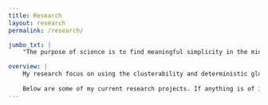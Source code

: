 ```yaml
---
title: Research
layout: research
permalink: /research/

jumbo_txt: |
    "The purpose of science is to find meaningful simplicity in the midst of disorderly complexity" --- [Herbert Simon](https://www.cmu.edu/simon/what-is-simon/herbert-a-simon.html).

overview: |
    My research focus on using the clusterability and deterministic global optimization tools to address challenges when building scalable trustworthy machine learning systems. In collaboration with industrial and academical partners, I am also involved in several practical projects that span in different domains, including neural network modularity, federated learning, biomass and biorefinery processes, neural decoding of the brain, water resource, management of batter systems, and business decision-making.
    
    Below are some of my current research projects. If anything is of interest to you, feel free to [contact me](#contact-me)!
---
```


